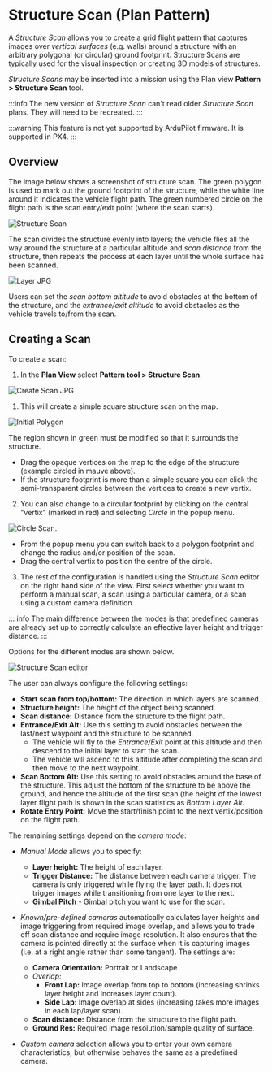 # Structure Scan (Plan Pattern)

A _Structure Scan_ allows you to create a grid flight pattern that captures images over _vertical surfaces_ (e.g. walls) around a structure with an arbitrary polygonal (or circular) ground footprint.
Structure Scans are typically used for the visual inspection or creating 3D models of structures.

_Structure Scans_ may be inserted into a mission using the Plan view **Pattern > Structure Scan** tool.

:::info
The new version of _Structure Scan_ can't read older _Structure Scan_ plans. They will need to be recreated.
:::

:::warning
This feature is not yet supported by ArduPilot firmware.
It is supported in PX4.
:::

## Overview

The image below shows a screenshot of structure scan.
The green polygon is used to mark out the ground footprint of the structure, while the white line around it indicates the vehicle flight path.
The green numbered circle on the flight path is the scan entry/exit point (where the scan starts).

![Structure Scan](../../../assets/plan/structure_scan_v2/structure_scan.jpg)

The scan divides the structure evenly into layers; the vehicle flies all the way around the structure at a particular altitude and _scan distance_ from the structure, then repeats the process at each layer until the whole surface has been scanned.

![Layer JPG](../../../assets/plan/structure_scan_v2/layers.jpg)

Users can set the _scan bottom altitude_ to avoid obstacles at the bottom of the structure, and the _extrance/exit altitude_ to avoid obstacles as the vehicle travels to/from the scan.

## Creating a Scan

To create a scan:

1. In the **Plan View** select **Pattern tool > Structure Scan**.

![Create Scan JPG](../../../assets/plan/structure_scan_v2/create_scan.jpg)

1. This will create a simple square structure scan on the map.

  ![Initial Polygon](../../../assets/plan/structure_scan_v2/initial_polygon_scan.jpg)

  The region shown in green must be modified so that it surrounds the structure.

  - Drag the opaque vertices on the map to the edge of the structure (example circled in mauve above).
  - If the structure footprint is more than a simple square you can click the semi-transparent circles between the vertices to create a new vertix.

2. You can also change to a circular footprint by clicking on the central "vertix" (marked in red) and selecting _Circle_ in the popup menu.

  ![Circle Scan](../../../assets/plan/structure_scan_v2/circle_scan.jpg).

  - From the popup menu you can switch back to a polygon footprint and change the radius and/or position of the scan.
  - Drag the central vertix to position the centre of the circle.

3. The rest of the configuration is handled using the _Structure Scan_ editor on the right hand side of the view.
  First select whether you want to perform a manual scan, a scan using a particular camera, or a scan using a custom camera definition.

  ::: info
  The main difference between the modes is that predefined cameras are already set up to correctly calculate an effective layer height and trigger distance.
  :::

  Options for the different modes are shown below.

  ![Structure Scan editor](../../../assets/plan/structure_scan_v2/editor_options.jpg)

The user can always configure the following settings:

- **Start scan from top/bottom:** The direction in which layers are scanned.
- **Structure height:** The height of the object being scanned.
- **Scan distance:** Distance from the structure to the flight path.
- **Entrance/Exit Alt:** Use this setting to avoid obstacles between the last/next waypoint and the structure to be scanned.
  - The vehicle will fly to the _Entrance/Exit_ point at this altitude and then descend to the initial layer to start the scan.
  - The vehicle will ascend to this altitude after completing the scan and then move to the next waypoint.
- **Scan Bottom Alt:** Use this setting to avoid obstacles around the base of the structure.
  This adjust the bottom of the structure to be above the ground, and hence the altitude of the first scan (the height of the lowest layer flight path is shown in the scan statistics as _Bottom Layer Alt_.
- **Rotate Entry Point:** Move the start/finish point to the next vertix/position on the flight path.

The remaining settings depend on the _camera mode_:

- _Manual Mode_ allows you to specify:
  - **Layer height:** The height of each layer.
  - **Trigger Distance:** The distance between each camera trigger.
    The camera is only triggered while flying the layer path.
    It does not trigger images while transitioning from one layer to the next.
  - **Gimbal Pitch** - Gimbal pitch you want to use for the scan.

- _Known/pre-defined cameras_ automatically calculates layer heights and image triggering from required image overlap, and allows you to trade off scan distance and require image resolution.
  It also ensures that the camera is pointed directly at the surface when it is capturing images (i.e. at a right angle rather than some tangent).
  The settings are:

  - **Camera Orientation:** Portrait or Landscape
  - _Overlap_:
    - **Front Lap:** Image overlap from top to bottom (increasing shrinks layer height and increases layer count).
    - **Side Lap:** Image overlap at sides (increasing takes more images in each lap/layer scan).
  - **Scan distance:** Distance from the structure to the flight path.
  - **Ground Res:** Required image resolution/sample quality of surface.

- _Custom camera_ selection allows you to enter your own camera characteristics, but otherwise behaves the same as a predefined camera.
